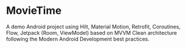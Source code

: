 # MovieTime
A demo Android project using Hilt, Material Motion, Retrofit, Coroutines, Flow, Jetpack (Room, ViewModel) based on MVVM Clean architecture following the Modern Android Development best practices.
